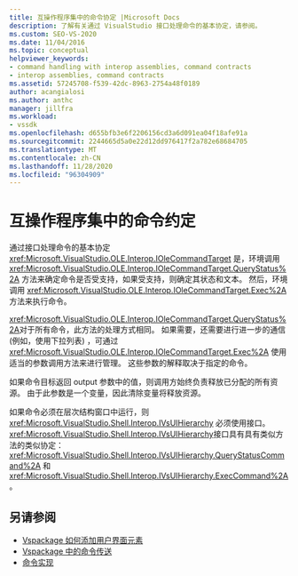 ```yaml
---
title: 互操作程序集中的命令协定 |Microsoft Docs
description: 了解有关通过 VisualStudio 接口处理命令的基本协定，请参阅。
ms.custom: SEO-VS-2020
ms.date: 11/04/2016
ms.topic: conceptual
helpviewer_keywords:
- command handling with interop assemblies, command contracts
- interop assemblies, command contracts
ms.assetid: 57245708-f539-42dc-8963-2754a48f0189
author: acangialosi
ms.author: anthc
manager: jillfra
ms.workload:
- vssdk
ms.openlocfilehash: d655bfb3e6f2206156cd3a6d091ea04f18afe91a
ms.sourcegitcommit: 2244665d5a0e22d12dd976417f2a782e68684705
ms.translationtype: MT
ms.contentlocale: zh-CN
ms.lasthandoff: 11/28/2020
ms.locfileid: "96304909"
---
```

# <a name="command-contracts-in-interop-assemblies"></a>互操作程序集中的命令约定
通过接口处理命令的基本协定 <xref:Microsoft.VisualStudio.OLE.Interop.IOleCommandTarget> 是，环境调用 <xref:Microsoft.VisualStudio.OLE.Interop.IOleCommandTarget.QueryStatus%2A> 方法来确定命令是否受支持，如果受支持，则确定其状态和文本。 然后，环境调用 <xref:Microsoft.VisualStudio.OLE.Interop.IOleCommandTarget.Exec%2A> 方法来执行命令。

 <xref:Microsoft.VisualStudio.OLE.Interop.IOleCommandTarget.QueryStatus%2A>对于所有命令，此方法的处理方式相同。 如果需要，还需要进行进一步的通信 (例如，使用下拉列表) ，可通过 <xref:Microsoft.VisualStudio.OLE.Interop.IOleCommandTarget.Exec%2A> 使用适当的参数调用方法来进行管理。 这些参数的解释取决于指定的命令。

 如果命令目标返回 output 参数中的值，则调用方始终负责释放已分配的所有资源。 由于此参数是一个变量，因此清除变量将释放资源。

 如果命令必须在层次结构窗口中运行，则 <xref:Microsoft.VisualStudio.Shell.Interop.IVsUIHierarchy> 必须使用接口。 <xref:Microsoft.VisualStudio.Shell.Interop.IVsUIHierarchy>接口具有具有类似方法的类似协定： <xref:Microsoft.VisualStudio.Shell.Interop.IVsUIHierarchy.QueryStatusCommand%2A> 和 <xref:Microsoft.VisualStudio.Shell.Interop.IVsUIHierarchy.ExecCommand%2A> 。

## <a name="see-also"></a>另请参阅
- [Vspackage 如何添加用户界面元素](../../extensibility/internals/how-vspackages-add-user-interface-elements.md)
- [Vspackage 中的命令传送](../../extensibility/internals/command-routing-in-vspackages.md)
- [命令实现](../../extensibility/internals/command-implementation.md)
